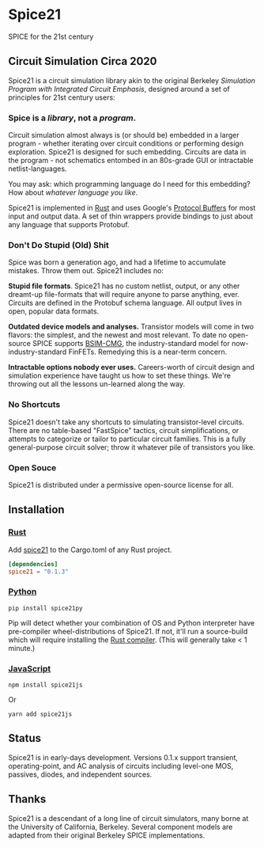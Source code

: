 
# Spice21

SPICE for the 21st century 

## Circuit Simulation Circa 2020 

Spice21 is a circuit simulation library akin to the original Berkeley 
*Simulation Program with Integrated Circuit Emphasis*,
designed around a set of principles for 21st century users: 

### Spice is a *library*, not a *program*. 

Circuit simulation almost always is (or should be) embedded in a larger program - 
whether iterating over circuit conditions or performing design exploration. 
Spice21 is designed for such embedding. 
Circuits are data in the program - not schematics entombed in an 80s-grade GUI 
or intractable netlist-languages. 

You may ask: which programming language do I need for this embedding? 
How about *whatever language you like*. 

Spice21 is implemented in [Rust](https://www.rust-lang.org/) 
and uses Google's [Protocol Buffers](https://developers.google.com/protocol-buffers) 
for most input and output data. 
A set of thin wrappers provide bindings to just about any language that supports Protobuf. 

### Don't Do Stupid (Old) Shit 

Spice was born a generation ago, and had a lifetime to accumulate mistakes. 
Throw them out. Spice21 includes no: 

**Stupid file formats**. 
Spice21 has no custom netlist, output, or any other dreamt-up file-formats 
that will require anyone to parse anything, ever. 
Circuits are defined in the Protobuf schema language. 
All output lives in open, popular data formats. 

**Outdated device models and analyses.** 
Transistor models will come in two flavors: the simplest, and the newest and most relevant. 
To date no open-source SPICE supports [BSIM-CMG](http://bsim.berkeley.edu/models/bsimcmg/), 
the industry-standard model for now-industry-standard FinFETs. 
Remedying this is a near-term concern. 

**Intractable options nobody ever uses.** 
Careers-worth of circuit design and simulation experience have taught us how to set these things. 
We're throwing out all the lessons un-learned along the way. 

### No Shortcuts

Spice21 doesn't take any shortcuts to simulating transistor-level circuits.
There are no table-based "FastSpice" tactics, circuit simplifications, 
or attempts to categorize or tailor to particular circuit families. 
This is a fully general-purpose circuit solver; 
throw it whatever pile of transistors you like. 

### Open Souce 

Spice21 is distributed under a permissive open-source license for all. 

## Installation 

### [Rust](https://crates.io/crates/spice21) 

Add [spice21](https://crates.io/crates/spice21) to the Cargo.toml of any Rust project. 

```toml
[dependencies]
spice21 = "0.1.3"
```

### [Python](https://pypi.org/project/spice21py/)

`pip install spice21py` 

Pip will detect whether your combination of OS and Python interpreter have 
pre-compiler wheel-distributions of Spice21. If not, it'll run a source-build 
which will require installing the [Rust compiler](https://www.rust-lang.org/tools/install). 
(This will generally take < 1 minute.)

### [JavaScript](https://www.npmjs.com/package/spice21js)

```
npm install spice21js
```

Or 

```
yarn add spice21js
```

## Status

Spice21 is in early-days development. 
Versions 0.1.x support transient, operating-point, and AC analysis of circuits including 
level-one MOS, passives, diodes, and independent sources. 

## Thanks 

Spice21 is a descendant of a long line of circuit simulators, 
many borne at the University of California, Berkeley. 
Several component models are adapted from their original Berkeley SPICE implementations. 

